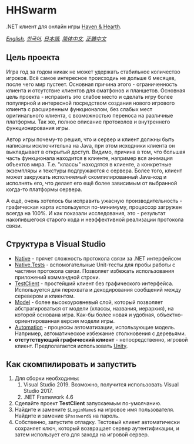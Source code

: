 # HHSwarm
.NET клиент для онлайн игры [Haven &amp; Hearth](http://www.havenandhearth.com/portal/).

*[English](README.en.md), [한국어](README.ko.md), [日本語](README.ja.md), [简体中文](README.zh-cn.md), [正體中文](README.zh-tw.md)*

## Цель проекта
Игра год за годом никак не может удержать стабильное количество игроков. Всё самое интересное происходиь не дольше 6 месяцев, после чего мир пустеет.
Основная причина этого - ограниченность клиента и отсутствие клиентов для сматфонов и планшетов. Основная цель проекта - исправить это слабое место и сделать игру более популярной и интересной посредством создания нового игрового клиента с расширенным функционалом, без слабых мест оригинального клиента, с возможностью переноса на различные платформы. Так же, полное описание протоколов и внутреннего функционирования игры.

Автор игры почему-то решил, что и сервер и клиент должны быть написаны исключительна на Java, при этом исходники клиента он выкладывает в открытый доступ. Видимо, причина в том, что большая часть функционала находится в клиенте, например вся анимация объектов мира. Т.е. "классы" находятся в клиенте, а конкретные экземпляры и текстуры подгружаются с сервера. Более того, клиент может закружать исполняемый скомпилированный Java-код и исполнять его, что делает его ещё более зависимым от выбранной когда-то платформы сервера.

А ещё, очень хотелось бы исправить ужасную производительность - графическая карта используется по-минимуму, процессор загружен всегда на 100%. И как показали исследования, это - результат накопившегося старого кода и неэффективной реализации протокола связи.

## Структура в Visual Studio
  - [Native](HHSwarm.Native) - прячет сложность протокола связи за .NET интерфейсом
  - [Native.Tests](HHSwarm.Native.Tests) - вспомогательные Unit-тесты для пробы работы с частями протокола связи. Позволяет избежать использования приложений коммандной строки.
  - [TestClient](HHSwarm.TestClient) - простейший клиент без графического интерфейса. Используется для перехвата и декодирования сообщений между серевером и клиентом.
  - [Model](HHSwarm.Model) - более высокоуровневый слой, который позволяет абстрагироваться от модели (классы, названия, иерархия), на которой основана игра. Как-бы более новая и удобная, объектно-ориентированная версия модели игры.
  - [Automation](HHSwarm.Automation) - процессы автоматизации, использующие модель. Например, автоматическое избежание столкновения с деревьями.
  - **отстутствующий графический клиент** - непосредственно, игровой клиент. Предполагается использовать [Unity](https://unity.com).

## Как скомпилировать и запустить
1. Для сборки необходимы:
   1. Visual Studio 2019. Возможно, получится использовать Visual Studio 2017.
   1. .NET Framework 4.6
1. Сделайте проект **TestClient** запускаемым по-умолчанию.
1. Найдите и замените `$LoginName$` на игровое имя пользователя. Найдите и замение `$Password$` на пароль. 
1. Собственно, запустите отладку. Тестовый клиент автоматически сохраняет ключ, который возвращает сервер аутентификации, и затем использует его для захода на игровой сервер.
